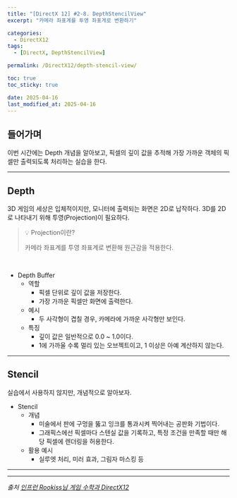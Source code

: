 ```yaml
---
title: "[DirectX 12] #2-8. DepthStencilView"
excerpt: "카메라 좌표계를 투영 좌표게로 변환하기"

categories:
  - DirectX12
tags:
  - [DirectX, DepthStencilView]

permalink: /DirectX12/depth-stencil-view/

toc: true
toc_sticky: true

date: 2025-04-16
last_modified_at: 2025-04-16
---
```


## 들어가며

이번 시간에는 Depth 개념을 알아보고, 픽셀의 깊이 값을 추적해 가장 가까운 객체의 픽셀만 출력되도록 처리하는 실습을 한다.

---

## Depth

3D 게임의 세상은 입체적이지만, 모니터에 출력되는 화면은 2D로 납작하다. 3D를 2D로 나타내기 위해 투영(Projection)이 필요하다.

> 💡 Projection이란?
>
> 카메라 좌표계를 투영 좌표계로 변환해 원근감을 적용한다.

&nbsp;

- Depth Buffer
    - 역할
        - 픽셀 단위로 깊이 값을 저장한다.
        - 가장 가까운 픽셀만 화면에 출력한다.
    - 예시
        - 두 사각형이 겹칠 경우, 카메라에 가까운 사각형만 보인다.
    - 특징
        - 깊이 값은 일반적으로 0.0 ~ 1.0이다.
        - 1에 가까울 수록 멀리 있는 오브젝트이고, 1 이상은 아예 계산하지 않는다.


---

## Stencil

실습에서 사용하지 않지만, 개념적으로 알아보자.

- Stencil
    - 개념
        - 미술에서 판에 구멍을 뚫고 잉크를 통과시켜 찍어내는 공판화 기법이다.
        - 그래픽스에선 픽셀마다 스텐실 값을 기록하고, 특정 조건을 만족할 때만 해당 픽셀에 렌더링을 허용한다.
    - 활용 예시
        - 실루엣 처리, 미러 효과, 그림자 마스킹 등

---


---

*출처* 
*[인프런 Rookiss님 게임 수학과 DirectX12](https://www.inflearn.com/course/%EC%96%B8%EB%A6%AC%EC%96%BC-3d-mmorpg-2/dashboard)*